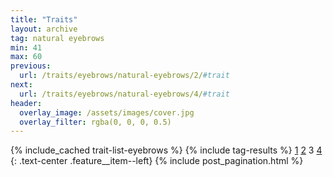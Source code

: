 ```yaml
---
title: "Traits"
layout: archive
tag: natural eyebrows
min: 41
max: 60
previous:
  url: /traits/eyebrows/natural-eyebrows/2/#trait
next:
  url: /traits/eyebrows/natural-eyebrows/4/#trait
header:
  overlay_image: /assets/images/cover.jpg
  overlay_filter: rgba(0, 0, 0, 0.5)
---
```

{% include_cached trait-list-eyebrows %}
{% include tag-results %}
[1](/traits/eyebrows/natural-eyebrows/1/#trait) [2](/traits/eyebrows/natural-eyebrows/2/#trait) 3 [4](/traits/eyebrows/natural-eyebrows/4/#trait) 
{: .text-center .feature__item--left}
{% include post_pagination.html %}
